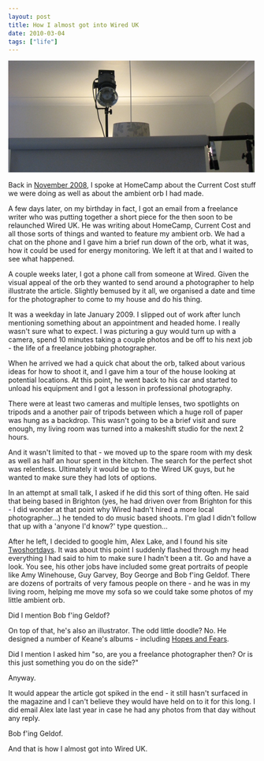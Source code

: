 ```yaml
---
layout: post
title: How I almost got into Wired UK
date: 2010-03-04
tags: ["life"]
---
```


![](/blog/content/2010/03/IMG_9707-Modified.jpg "Photo Studio")

Back in [November 2008](/2008/11/30/homecamp-08/), I spoke at HomeCamp about the Current Cost stuff we were doing as well as about the ambient orb I had made.

A few days later, on my birthday in fact, I got an email from a freelance writer who was putting together a short piece for the then soon to be relaunched Wired UK. He was writing about HomeCamp, Current Cost and all those sorts of things and wanted to feature my ambient orb. We had a chat on the phone and I gave him a brief run down of the orb, what it was, how it could be used for energy monitoring. We left it at that and I waited to see what happened.

A couple weeks later, I got a phone call from someone at Wired. Given the visual appeal of the orb they wanted to send around a photographer to help illustrate the article. Slightly bemused by it all, we organised a date and time for the photographer to come to my house and do his thing.

It was a weekday in late January 2009. I slipped out of work after lunch mentioning something about an appointment and headed home. I really wasn't sure what to expect. I was picturing a guy would turn up with a camera, spend 10 minutes taking a couple photos and be off to his next job - the life of a freelance jobbing photographer.

When he arrived we had a quick chat about the orb, talked about various ideas for how to shoot it, and I gave him a tour of the house looking at potential locations. At this point, he went back to his car and started to unload his equipment and I got a lesson in professional photography.

There were at least two cameras and multiple lenses, two spotlights on tripods and a another pair of tripods between which a huge roll of paper was hung as a backdrop. This wasn't going to be a brief visit and sure enough, my living room was turned into a makeshift studio for the next 2 hours.

And it wasn't limited to that - we moved up to the spare room with my desk as well as half an hour spent in the kitchen. The search for the perfect shot was relentless. Ultimately it would be up to the Wired UK guys, but he wanted to make sure they had lots of options.

In an attempt at small talk, I asked if he did this sort of thing often. He said that being based in Brighton (yes, he had driven over from Brighton for this - I did wonder at that point why Wired hadn't hired a more local photographer...) he tended to do music based shoots. I'm glad I didn't follow that up with a 'anyone I'd know?' type question...

After he left, I decided to google him, Alex Lake, and I found his site [Twoshortdays](http://www.twoshortdays.com/). It was about this point I suddenly flashed through my head everything I had said to him to make sure I hadn't been a tit. Go and have a look. You see, his other jobs have included some great portraits of people like Amy Winehouse, Guy Garvey, Boy George and Bob f'ing Geldof. There are dozens of portraits of very famous people on there - and he was in my living room, helping me move my sofa so we could take some photos of my little ambient orb.

Did I mention Bob f'ing Geldof?

On top of that, he's also an illustrator. The odd little doodle? No. He designed a number of Keane's albums - including [Hopes and Fears](http://en.wikipedia.org/wiki/Hopes_and_fears).

Did I mention I asked him "so, are you a freelance photographer then? Or is this just something you do on the side?"

Anyway.

It would appear the article got spiked in the end - it still hasn't surfaced in the magazine and I can't believe they would have held on to it for this long. I did email Alex late last year in case he had any photos from that day without any reply.

Bob f'ing Geldof.

And that is how I almost got into Wired UK.